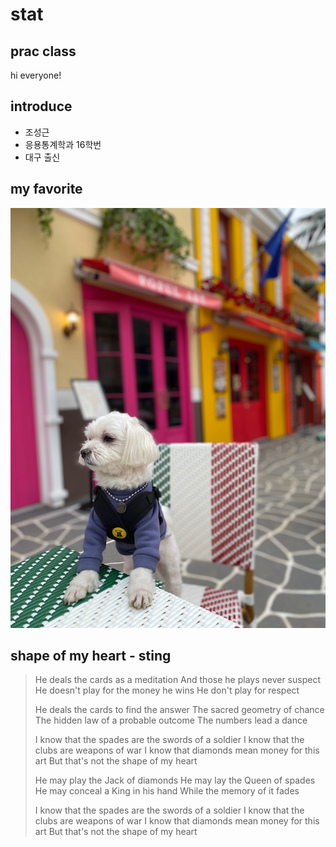 # stat
## prac class
hi everyone!
## introduce
* 조성근
* 응용통계학과 16학번
* 대구 출신
## my favorite
![MARU](KakaoTalk_20210311_141244168.jpg)


## shape of my heart - sting
> He deals the cards as a meditation And those he plays never suspect He doesn't play for the money he wins He don't play for respect
>
> He deals the cards to find the answer The sacred geometry of chance The hidden law of a probable outcome The numbers lead a dance
>
> I know that the spades are the swords of a soldier I know that the clubs are weapons of war I know that diamonds mean money for this art But that's not the shape of my heart
>
> He may play the Jack of diamonds He may lay the Queen of spades He may conceal a King in his hand While the memory of it fades
>
> I know that the spades are the swords of a soldier I know that the clubs are weapons of war I know that diamonds mean money for this art But that's not the shape of my heart

